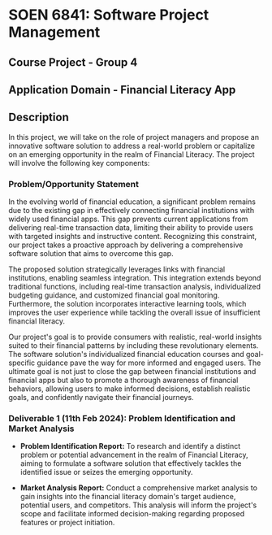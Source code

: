 # SOEN 6841: Software Project Management
## Course Project - Group 4
## Application Domain - Financial Literacy App

## Description

In this project, we will take on the role of project managers and propose an innovative software solution to address a real-world problem or capitalize on an emerging opportunity in the realm of Financial Literacy. The project will involve the following key components:

### Problem/Opportunity Statement

In the evolving world of financial education, a significant problem remains due to the existing gap in effectively connecting financial institutions with widely used financial apps. This gap prevents current applications from delivering real-time transaction data, limiting their ability to provide users with targeted insights and instructive content. Recognizing this constraint, our project takes a proactive approach by delivering a comprehensive software solution that aims to overcome this gap.

The proposed solution strategically leverages links with financial institutions, enabling seamless integration. This integration extends beyond traditional functions, including real-time transaction analysis, individualized budgeting guidance, and customized financial goal monitoring. Furthermore, the solution incorporates interactive learning tools, which improves the user experience while tackling the overall issue of insufficient financial literacy.

Our project's goal is to provide consumers with realistic, real-world insights suited to their financial patterns by including these revolutionary elements. The software solution's individualized financial education courses and goal-specific guidance pave the way for more informed and engaged users. The ultimate goal is not just to close the gap between financial institutions and financial apps but also to promote a thorough awareness of financial behaviors, allowing users to make informed decisions, establish realistic goals, and confidently navigate their financial journeys.

### Deliverable 1 (11th Feb 2024): Problem Identification and Market Analysis

- **Problem Identification Report:**
  To research and identify a distinct problem or potential advancement in the realm of Financial Literacy, aiming to formulate a software solution that effectively tackles the identified issue or seizes the emerging opportunity.

- **Market Analysis Report:**
  Conduct a comprehensive market analysis to gain insights into the financial literacy domain's target audience, potential users, and competitors. This analysis will inform the project's scope and facilitate informed decision-making regarding proposed features or project initiation.

